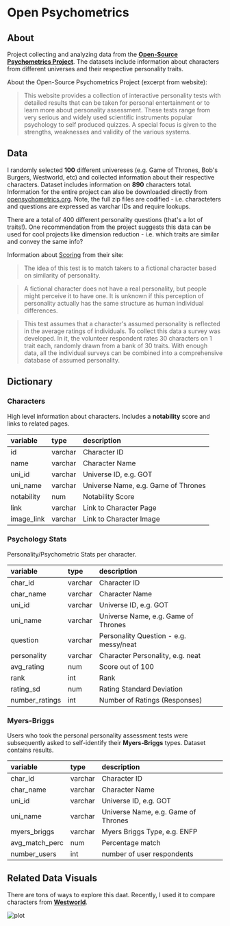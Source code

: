 # Open Psychometrics

## About

Project collecting and analyzing data from the **[Open-Source Psychometrics Project](https://openpsychometrics.org/)**. The datasets include information about characters from different universes and their respective personality traits. 

About the Open-Source Psychometrics Project (excerpt from website):

> This website provides a collection of interactive personality tests with detailed results that can be taken for personal entertainment or to learn more about personality assessment. These tests range from very serious and widely used scientific instruments popular psychology to self produced quizzes. A special focus is given to the strengths, weaknesses and validity of the various systems.

## Data

I randomly selected **100** different univereses (e.g. Game of Thrones, Bob's Burgers, Westworld, etc) and collected information about their respective characters. Dataset includes information on **890** characters total. Information for the entire project can also be downloaded directly from [opensychometrics.org](https://openpsychometrics.org/tests/characters/data/). Note, the full zip files are codified - i.e. characteters and questions are expressed as varchar IDs and require lookups.

There are a total of 400 different personality questions (that's a lot of traits!). One recommendation from the project suggests this data can be used for cool projects like dimension reduction - i.e. which traits are similar and convey the same info? 

Information about [Scoring](https://openpsychometrics.org/tests/characters/development/) from their site:

>The idea of this test is to match takers to a fictional character based on similarity of personality.

>A fictional character does not have a real personality, but people might perceive it to have one. It is unknown if this perception of personality actually has the same structure as human individual differences.

>This test assumes that a character's assumed personality is reflected in the average ratings of individuals. To collect this data a survey was developed. In it, the volunteer respondent rates 30 characters on 1 trait each, randomly drawn from a bank of 30 traits. With enough data, all the individual surveys can be combined into a comprehensive database of assumed personality.

## Dictionary

### Characters

High level information about characters. Includes a **notability** score and links to related pages.

| **variable** | **type** | **description**                     |
|:-------------|:---------|:------------------------------------|
| id           | varchar  | Character ID                        |
| name         | varchar  | Character Name                      |
| uni_id       | varchar  | Universe ID, e.g. GOT               |
| uni_name     | varchar  | Universe Name, e.g. Game of Thrones |
| notability   | num      | Notability Score                    |
| link         | varchar  | Link to Character Page              |
| image_link   | varchar  | Link to Character Image             |

### Psychology Stats

Personality/Psychometric Stats per character.

| **variable**   | **type** | **description**                        |
|:---------------|:---------|:---------------------------------------|
| char_id        | varchar  | Character ID                           |
| char_name      | varchar  | Character Name                         |
| uni_id         | varchar  | Universe ID, e.g. GOT                  |
| uni_name       | varchar  | Universe Name, e.g. Game of Thrones    |
| question       | varchar  | Personality Question - e.g. messy/neat |
| personality    | varchar  | Character Personality, e.g. neat       |
| avg_rating     | num      | Score out of 100                       |
| rank           | int      | Rank                                   |
| rating_sd      | num      | Rating Standard Deviation              |
| number_ratings | int      | Number of Ratings (Responses)          |

### Myers-Briggs

Users who took the personal personality assessment tests were subsequently asked to self-identify their **Myers-Briggs** types. Dataset contains results.

| **variable**   | **type** | **description**                     |
|:---------------|:---------|:------------------------------------|
| char_id        | varchar  | Character ID                        |
| char_name      | varchar  | Character Name                      |
| uni_id         | varchar  | Universe ID, e.g. GOT               |
| uni_name       | varchar  | Universe Name, e.g. Game of Thrones |
| myers_briggs   | varchar  | Myers Briggs Type, e.g. ENFP        |
| avg_match_perc | num      | Percentage match                    |
| number_users   | int      | number of user respondents          |


## Related Data Visuals

There are tons of ways to explore this daat. Recently,  I used it to compare characters from **[Westworld](https://github.com/tashapiro/tanya-data-viz/tree/main/westworld)**.

![plot](https://github.com/tashapiro/tanya-data-viz/blob/main/westworld/plots/westworld-radar-plot.png)

